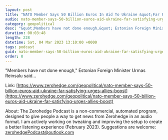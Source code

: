 ```yaml
---
layout: post
title: "NATO Member Says 50 Billion Euros In Aid To Ukraine &quot;Far From&quot; Satisfying, Urges Allies To Boost Spending"
audio: nato-member-says-50-billion-euros-aid-ukraine-far-satisfying-urges-allies-boost-0
category: geopolitical
desc: "&quot;Members have not done enough,&quot; Estonian Foreign Minister Urmas Reinsalu said..."
duration: 00:03:48
length: 228
datetime: Sat, 04 Mar 2023 13:10:00 +0000
tags: podcast
guid: nato-member-says-50-billion-euros-aid-ukraine-far-satisfying-urges-allies-boost-0
order: 0
---
```

&quot;Members have not done enough,&quot; Estonian Foreign Minister Urmas Reinsalu said...

Link: [https://www.zerohedge.com/geopolitical/nato-member-says-50-billion-euros-aid-ukraine-far-satisfying-urges-allies-boost](https://www.zerohedge.com/geopolitical/nato-member-says-50-billion-euros-aid-ukraine-far-satisfying-urges-allies-boost)

About: The Zerohedge Podcast is a non-commercial, automated program, designed to give people a way to get news from Zerohedge in an audio format.  I am actively working on tweaking and improving the setup to create a better listening experience (February 2023).  Suggestions are welcome: [zerohedgePodcast@outlook.com](mailto:zerohedgePodcast@outlook.com)